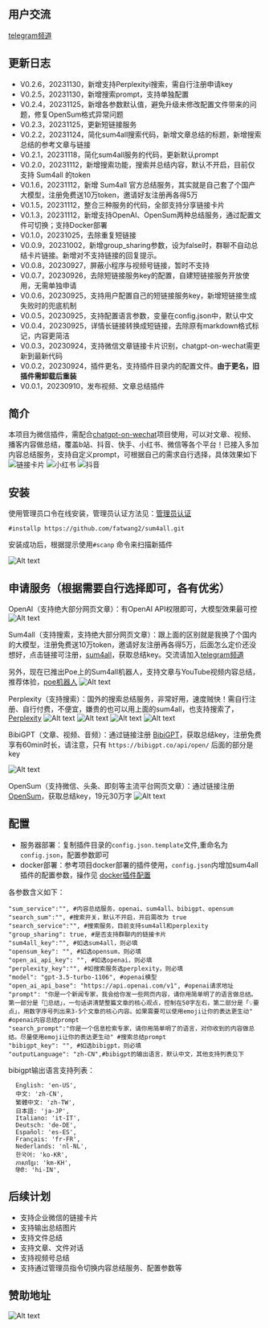 ## 用户交流
[telegram频道 ](https://t.me/+w2Z8S0Y8H2IxZDI9)

## 更新日志
- V0.2.6，20231130，新增支持Perplexityi搜索，需自行注册申请key
- V0.2.5，20231130，新增搜索prompt，支持单独配置
- V0.2.4，20231125，新增各参数默认值，避免升级未修改配置文件带来的问题，修复OpenSum格式异常问题
- V0.2.3，20231125，更新短链接服务
- V0.2.2，20231124，简化sum4all搜索代码，新增文章总结的标题，新增搜索总结的参考文章与链接
- V0.2.1，20231118，简化sum4all服务的代码，更新默认prompt
- V0.2.0，20231112，新增搜索功能，搜索并总结内容，默认不开启，目前仅支持 Sum4all 的token
- V0.1.6，20231112，新增 Sum4all 官方总结服务，其实就是自己套了个国产大模型，注册免费送10万token，邀请好友注册再各得5万
- V0.1.5，20231112，整合三种服务的代码，全部支持分享链接卡片
- V0.1.3，20231112，新增支持OpenAI、OpenSum两种总结服务，通过配置文件可切换；支持Docker部署
- V0.1.0，20231025，去除重复短链接
- V0.0.9，20231002，新增group_sharing参数，设为false时，群聊不自动总结卡片链接。新增对不支持链接的回复提示。
- V0.0.8，20230927，屏蔽小程序与视频号链接，暂时不支持
- V0.0.7，20230926，去除短链接服务key的配置，自建短链接服务开放使用，无需单独申请
- V0.0.6，20230925，支持用户配置自己的短链接服务key，新增短链接生成失败时的兜底机制
- V0.0.5，20230925，支持配置语言参数，变量在config.json中，默认中文
- V0.0.4，20230925，详情长链接转换成短链接，去除原有markdown格式标记，内容更简洁
- V0.0.3，20230924，支持微信文章链接卡片识别，chatgpt-on-wechat需更新到最新代码
- V0.0.2，20230924，插件更名，支持插件目录内的配置文件。**由于更名，旧插件需卸载后重装**
- V0.0.1，20230910，发布视频、文章总结插件

## 简介
本项目为微信插件，需配合[chatgpt-on-wechat](https://github.com/zhayujie/chatgpt-on-wechat)项目使用，可以对文章、视频、播客内容做总结，覆盖b站、抖音、快手、小红书、微信等各个平台！已接入多加内容总结服务，支持自定义prompt，可根据自己的需求自行选择，具体效果如下
![链接卡片](picture/image-6.png)
![小红书](picture/image.png)
![抖音](picture/%E6%8A%96%E9%9F%B3.png)

## 安装
使用管理员口令在线安装，管理员认证方法见：[管理员认证](https://github.com/zhayujie/chatgpt-on-wechat/tree/master/plugins/godcmd)
```
#installp https://github.com/fatwang2/sum4all.git
```
安装成功后，根据提示使用`#scanp` 命令来扫描新插件

![Alt text](picture/image-4.png)

## 申请服务（根据需要自行选择即可，各有优劣）
OpenAI（支持绝大部分网页文章）：有OpenAI API权限即可，大模型效果最可控
![Alt text](picture/openai.png)

Sum4all（支持搜索，支持绝大部分网页文章）：跟上面的区别就是我换了个国内的大模型，注册免费送10万token，邀请好友注册再各得5万，后面怎么定价还没想好，点击链接可注册，[sum4all](https://sum4all.site/key)，获取总结key。交流请加入[telegram频道 ](https://t.me/+w2Z8S0Y8H2IxZDI9)

另外，现在已推出Poe上的Sum4all机器人，支持文章与YouTube视频内容总结，推荐体验，[poe机器人](https://sum4all.site/poe)
![Alt text](picture/sum4all.png)

Perplexity（支持搜索）：国外的搜索总结服务，非常好用，速度贼快！需自行注册、自行付费，不便宜，嫌贵的也可以用上面的sum4all，也支持搜索了， [Perplexity](https://sum4all.site/perplexity)
![Alt text](picture/p.png)
![Alt text](picture/WX20231201-004639@2x.png)
![Alt text](picture/WX20231201-004703@2x.png)
![Alt text](picture/WX20231201-004718@2x.png)

BibiGPT（文章、视频、音频）：通过链接注册 [BibiGPT](https://sum4all.site/bibigpt)，获取总结key，注册免费享有60min时长，请注意，只有 `https://bibigpt.co/api/open/` 后面的部分是key

![Alt text](picture/image-3.png)

OpenSum（支持微信、头条、即刻等主流平台网页文章）：通过链接注册 [OpenSum](https://sum4all.site/opensum)，获取总结key，19元30万字
![Alt text](picture/opensum.png)


## 配置
- 服务器部署：复制插件目录的`config.json.template`文件,重命名为`config.json`，配置参数即可
- docker部署：参考项目docker部署的插件使用，`config.json`内增加sum4all插件的配置参数，操作见 [docker插件配置](https://github.com/zhayujie/chatgpt-on-wechat#3-%E6%8F%92%E4%BB%B6%E4%BD%BF%E7%94%A8)

各参数含义如下：
```
"sum_service":"", #内容总结服务，openai、sum4all、bibigpt、opensum
"search_sum":"", #搜索开关，默认不开启，开启需改为 true
"search_service":"", #搜索服务，目前支持sum4all和perplexity
"group_sharing": true, #是否支持群聊内的链接卡片
"sum4all_key":"", #如选sum4all，则必填
"opensum_key": "", #如选opensum，则必填
"open_ai_api_key": "", #如选openai，则必填
"perplexity_key":"", #如搜索服务选perplexity，则必填
"model": "gpt-3.5-turbo-1106", #openai模型
"open_ai_api_base": "https://api.openai.com/v1", #openai请求地址
"prompt": "你是一个新闻专家，我会给你发一些网页内容，请你用简单明了的语言做总结。第一部分是「📌总结」，一句话讲清楚整篇文章的核心观点，控制在50字左右，第二部分是「💡要点」，用数字序号列出来3-5个文章的核心内容。如果需要可以使用emoji让你的表达更生动" #openai内容总结prompt
"search_prompt":"你是一个信息检索专家，请你用简单明了的语言，对你收到的内容做总结。尽量使用emoji让你的表达更生动" #搜索总结prompt
"bibigpt_key": "", #如选bibigpt，则必填
"outputLanguage": "zh-CN",#bibigpt的输出语言，默认中文，其他支持列表见下
```
bibigpt输出语言支持列表：
```
  English: 'en-US',
  中文: 'zh-CN',
  繁體中文: 'zh-TW',
  日本語: 'ja-JP',
  Italiano: 'it-IT',
  Deutsch: 'de-DE',
  Español: 'es-ES',
  Français: 'fr-FR',
  Nederlands: 'nl-NL',
  한국어: 'ko-KR',
  ភាសាខ្មែរ: 'km-KH',
  हिंदी: 'hi-IN',
```


## 后续计划
- 支持企业微信的链接卡片
- 支持输出总结图片
- 支持文件总结
- 支持文章、文件对话
- 支持视频号总结
- 支持通过管理员指令切换内容总结服务、配置参数等

## 赞助地址
![Alt text](picture/usdt.png)